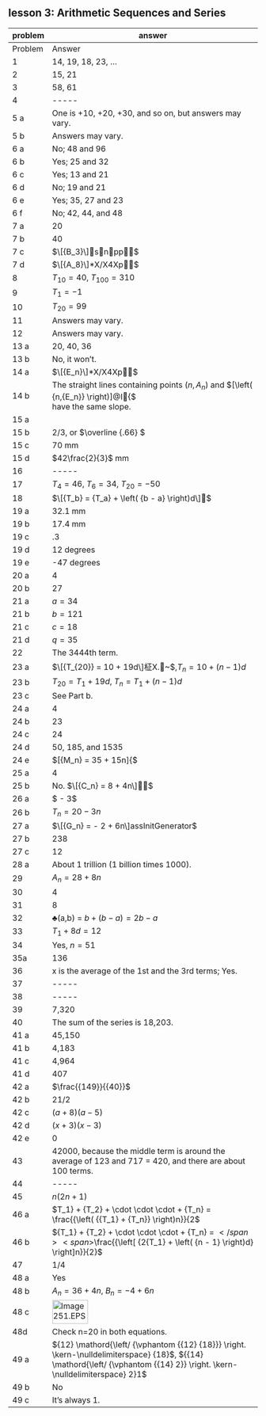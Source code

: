 
## lesson 3: Arithmetic Sequences and Series


|problem|answer|
|-------|------|
|Problem|<span class="char-style-override-1">Answer</span>|
|1|14, 19, 18, 23, …|
|2|15, 21|
|3|58, 61|
|4|-----|
|5 a|One is +10, +20, +30, and so on, but answers may vary.|
|5 b|Answers may vary.|
|6 a|No; 48 and 96|
|6 b|Yes; 25 and 32|
|6 c|Yes; 13 and 21|
|6 d|No; 19 and 21|
|6 e|Yes; 35, 27 and 23|
|6 f|No; 42, 44, and 48|
|7 a|20|
|7 b|40|
|7 c|<span>$\[{B_3}\]snpp$</span>|
|7 d|<span>$\[{A_8}\]*X/X4Xp$</span>|
|8|<span>${T_{10}} = 40$</span>, <span>${T_{100}} = 310$</span>|
|9|<span>${T_1} = - 1$</span>|
|10|<span>${T_{20}} = 99$</span>|
|11|Answers may vary.|
|12|Answers may vary.|
|13 a|20, 40, 36|
|13 b|No, it won’t.|
|14 a|<span>$\[{E_n}\]*X/X4Xp$</span>|
|14 b|The straight lines containing points <span>$\left( {n,{A_n}} \right)$</span> and <span>$\[\left( {n,{E_n}} \right)\]@I{$</span> <br>have the same slope.|
|15 a||
|15 b|2/3, or <span>$\overline {.66} $</span>|
|15 c|70 mm|
|15 d|<span>$42\frac{2}{3}$</span> mm|
|16|-----|
|17|<span>${T_4} = 46$</span>, <span>${T_6} = 34$</span>, <span>${T_{20}} = - 50$</span>|
|18|<span>$\[{T_b} = {T_a} + \left( {b - a} \right)d\]$</span>|
|19 a|32.1 mm|
|19 b|17.4 mm|
|19 c|.3|
|19 d|12 degrees|
|19 e|-47 degrees|
|20 a|4|
|20 b|27|
|21 a|<span>$a = 34$</span>|
|21 b|<span>$b = 121$</span>|
|21 c|<span>$c = 18$</span>|
|21 d|<span><span>$q = 35$</span></span>|
|22|<span>The 3444th term.</span>|
|23 a|<span><span>$\[{T_{20}} = 10 + 19d\]柾X.~$</span>,<span>${T_n} = 10 + \left( {n - 1} \right)d$</span></span>|
|23 b|<span><span>${T_{20}} = {T_1} + 19d$</span>, <span>${T_n} = {T_1} + \left( {n - 1} \right)d$</span></span>|
|23 c|See Part b.|
|24 a|4|
|24 b|23|
|24 c|24|
|24 d|50, 185, and 1535|
|24 e|<span>$\[{M_n} = 35 + 15n\]{$</span>|
|25 a|4|
|25 b|<span>No. <span>$\[{C_n} = 8 + 4n\]$</span></span>|
|26 a|<span>$ - 3$</span>|
|26 b|<span>${T_n} = 20 - 3n$</span>|
|27 a|<span>$\[{G_n} = - 2 + 6n\]assInitGenerator$</span>|
|27 b|238|
|27 c|12|
|28 a|About 1 trillion (1 billion times 1000).|
|29|<span>${A_n} = 28 + 8n$</span>|
|30|4|
|31|8|
|32|<span class="char-style-override-7">♣</span>(a,b) = <span>$b + (b - a) = 2b - a$</span>|
|33|<span>${T_1} + 8d = 12$</span>|
|34|Yes, <span>$n = 51$</span>|
|35a|136|
|36|<span class="char-style-override-4">x</span> is the average of the 1st and the 3rd terms; Yes.|
|37|-----|
|38|-----|
|39|7,320|
|40|The sum of the series is 18,203.|
|41 a|45,150|
|41 b|4,183|
|41 c|4,964|
|41 d|407|
|42 a|<span>$\frac{{149}}{{40}}$</span>|
|42 b|21/2|
|42 c|<span>$(a + 8)(a - 5)$</span>|
|42 d|<span><span>$(x + 3)(x - 3)$</span></span>|
|42 e|0|
|43|42000, because the middle term is around the average of 123 and 717 = 420, and there are about 100 terms.|
|44|-----|
|45|<span>$n(2n + 1)$</span>|
|46 a|<span>$T_1} + {T_2} + \cdot \cdot \cdot + {T_n} = \frac{{\left( {{T_1} + {T_n}} \right)n}}{2$</span>|
|46 b|<span>${T_1} + {T_2} + \cdot \cdot \cdot + {T_n} = $</span> <span>$\frac{{\left[ {2{T_1} + \left( {n - 1} \right)d} \right]n}}{2}$</span>|
|47|1/4|
|48 a|Yes|
|48 b|<span><span>${A_n} = 36 + 4n$</span>, </span> <span><span>${B_n} = - 4 + 6n$</span></span>|
|48 c|<span class="char-style-override-8"><img class="image" width="72" height="48" src="images/01-answers/Image251.EPS" alt="Image251.EPS"></span>|
|48d|Check <span class="char-style-override-4">n</span>=20 in both equations.|
|49 a|<span>${12} \mathord{\left/ {\vphantom {{12} {18}}} \right. \kern-\nulldelimiterspace} {18}$</span>, <span>${{14} \mathord{\left/ {\vphantom {{14} 2}} \right. \kern-\nulldelimiterspace} 2}1$</span>|
|49 b|No|
|49 c|It’s always 1.|
